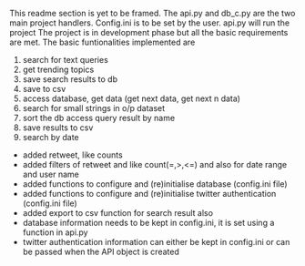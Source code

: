 This readme section is yet to be framed. The api.py and db_c.py are the two main project handlers. Config.ini is to be set by the 
user.
api.py will run the project
The project is in development phase but all the basic requirements are met.
The basic funtionalities implemented are

1. search for text queries
2. get trending topics
3. save search results to db
4. save to csv
5. access database, get data (get next data, get next n data)
6. search for small strings in o/p dataset 
7. sort the db access query result by name
8. save results to csv
9. search by date

- added retweet, like counts
- added filters of retweet and like count(=,>,<=) and also for date range and user name
- added functions to configure and (re)initialise database (config.ini file)
- added functions to configure and (re)initialise twitter authentication  (config.ini file)
- added export to csv function for search result also
- database information needs to be kept in config.ini, it is set using a function in api.py
- twitter authentication information can either be kept in config.ini or can be passed when the API object is created
